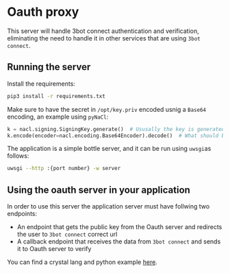 # Oauth proxy

This server will handle 3bot connect authentication and verification, eliminating the need to handle it in other services that are using `3bot connect`.

## Running the server

Install the requirements:

```bash
pip3 install -r requirements.txt
```

Make sure to have the secret in `/opt/key.priv` encoded usnig a `Base64` encoding, an example using `pyNaCl`:

```python
k = nacl.signing.SigningKey.generate()  # Ususally the key is generated using a seed
k.encode(encoder=nacl.encoding.Base64Encoder).decode()  # What should be in the file
```

The application is a simple bottle server, and it can be run using `uwsgi`as follows:

```bash
uwsgi --http :{port number} -w server
```

## Using the oauth server in your application

In order to use this server the application server must have follwing two endpoints:

- An endpoint that gets the public key from the Oauth server and redirects the user to `3bot connect` correct url
- A callback endpoint that receives the data from `3bot connect` and sends it to Oauth server to verify

You can find a crystal lang and python example [here](examples/README.md).

